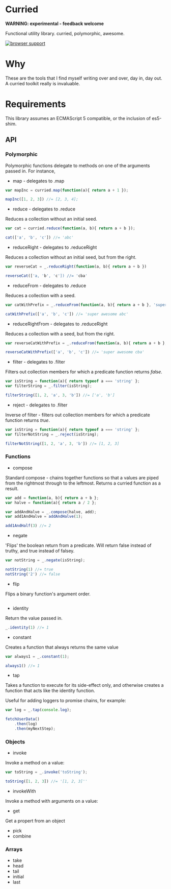 # Curried

**WARNING: experimental - feedback welcome**

Functional utility library. curried, polymorphic, awesome.

[![browser support](https://ci.testling.com/hughfdjackson/curried.png)](https://ci.testling.com/hughfdjackson/curried)

# Why

These are the tools that I find myself writing over and over, day in, day out.  A curried toolkit really is invaluable.

# Requirements

This library assumes an ECMAScript 5 compatible, or the inclusion of es5-shim.

## API

### Polymorphic

Polymorphic functions delegate to methods on one of the arguments passed in.  For instance,

* map - delegates to .map


```javascript
var mapInc = curried.map(function(a){ return a + 1 });

mapInc([1, 2, 3]) //= [2, 3, 4];
```

* reduce - delegates to .reduce

Reduces a collection without an initial seed.

```javascript
var cat = curried.reduce(function(a, b){ return a + b });

cat(['a', 'b', 'c']) //= 'abc'
```

* reduceRight - delegates to .reduceRight

Reduces a collection without an initial seed, but from the right.

```javascript
var reverseCat = _.reduceRight(function(a, b){ return a + b })

reverseCat(['a, 'b', 'c']) //= 'cba'
```

* reduceFrom - delegates to .reduce

Reduces a collection with a seed.

```javascript
var catWithPrefix = _.reduceFrom(function(a, b){ return a + b }, 'super awesome ');

catWithPrefix(['a', 'b', 'c']) //= 'super awesome abc'
```

* reduceRightFrom - delegates to .reduceRight

Reduces a collection with a seed, but from the right.

```javascript
var reverseCatWithPrefix = _.reduceFrom(function(a, b){ return a + b }, 'super awesome ');

reverseCatWithPrefix(['a', 'b', 'c']) //= 'super awesome cba'
```

* filter - delegates to .filter

Filters out collection members for which a predicate function returns *false*.

```javascript
var isString = function(a){ return typeof a === 'string' };
var filterString = _.filter(isString);

filterString([1, 2, 'a', 3, 'b']) //= ['a', 'b']
```

* reject - delegates to .filter

Inverse of filter - filters out collection members for which a predicate function returns *true*.

```javascript
var isString = function(a){ return typeof a === 'string' };
var filterNotString = _.reject(isString);

filterNotString([1, 2, 'a', 3, 'b']) //= [1, 2, 3]
```

### Functions

* compose 

Standard compose - chains together functions so that a values are piped from the rightmost through to the leftmost.  Returns a curried function as a result.

```javascript
var add = function(a, b){ return a + b };
var halve = function(a){ return a / 2 };

var addAndHalve = _.compose(halve, add);
var add1AndHalve = addAndHalve(1);

add1AndHalf(3) //= 2
```

* negate

'Flips' the boolean return from a predicate.  Will return false instead of truthy, and true instead of falsey.

```javascript
var notString = _.negate(isString);

notString(1) //= true
notString('2') //= false
```
* flip

Flips a binary function's argument order.  

```javascript

```

* identity

Return the value passed in.

```javascript
_.identity(1) //= 1 
```
* constant

Creates a function that always returns the same value

```javascript
var always1 = _.constant(1);

always1() //= 1 
```

* tap

Takes a function to execute for its side-effect only, and otherwise creates a function that acts like the identity function.

Useful for adding loggers to promise chains, for example:

```javascript
var log = _.tap(console.log);

fetchUserData()
	.then(log)
	.then(myNextStep);
```

### Objects 

* invoke

Invoke a method on a value:

```javascript
var toString = _.invoke('toString');

toString([1, 2, 3]) //= '[1, 2, 3]''
```

* invokeWith

Invoke a method with arguments on a value:


* get

Get a propert from an object 
* pick
* combine

### Arrays 

* take
* head
* tail
* initial
* last